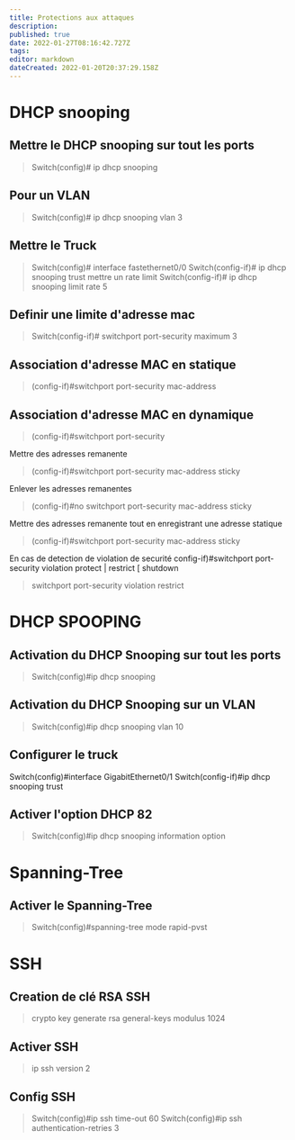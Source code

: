 ```yaml
---
title: Protections aux attaques
description: 
published: true
date: 2022-01-27T08:16:42.727Z
tags: 
editor: markdown
dateCreated: 2022-01-20T20:37:29.158Z
---
```


# DHCP snooping
## Mettre le DHCP snooping sur tout les ports
> Switch(config)# ip dhcp snooping

## Pour un VLAN
> Switch(config)# ip dhcp snooping vlan 3

## Mettre le Truck 
> Switch(config)# interface fastethernet0/0
> Switch(config-if)# ip dhcp snooping trust
mettre un rate limit
>  Switch(config-if)# ip dhcp snooping limit rate 5

## Definir une limite d'adresse mac
>  Switch(config-if)# switchport port-security maximum 3

## Association d'adresse MAC en statique
> (config-if)#switchport port-security mac-address <mac>

## Association d'adresse MAC en dynamique
> (config-if)#switchport port-security

Mettre des adresses remanente
> (config-if)#switchport port-security mac-address sticky

Enlever les adresses remanentes
> (config-if)#no switchport port-security mac-address sticky

Mettre des adresses remanente tout en enregistrant une adresse statique
> (config-if)#switchport port-security mac-address sticky <adresse MAC>

En cas de detection de violation de securité
config-if)#switchport port-security violation protect | restrict [ shutdown
> switchport port-security violation restrict

# DHCP SPOOPING
## Activation du DHCP Snooping sur tout les ports
> Switch(config)#ip dhcp snooping

## Activation du DHCP Snooping sur un VLAN
> Switch(config)#ip dhcp snooping vlan 10

## Configurer le truck
Switch(config)#interface GigabitEthernet0/1
Switch(config-if)#ip dhcp snooping trust

## Activer l'option DHCP 82
> Switch(config)#ip dhcp snooping information option

# Spanning-Tree
## Activer le Spanning-Tree
> Switch(config)#spanning-tree mode rapid-pvst

# SSH
## Creation de clé RSA SSH
> crypto key generate rsa general-keys modulus 1024
## Activer SSH
>ip ssh version 2
## Config SSH
> Switch(config)#ip ssh time-out 60
Switch(config)#ip ssh authentication-retries 3 
